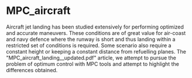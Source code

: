 # MPC_aircraft
Aircraft jet landing has been studied extensively for performing optimized and accurate maneuvers. These conditions are of great value for air-coast and navy defence where the runway is short and thus landing within a restricted set of conditions is required. Some scenario also require a constant height or keeping a constant distance from refuelling planes. The "MPC_aircraft_landing__updated.pdf" article, we attempt to pursue the problem of optimum control with MPC tools and attempt to highlight the differences obtained.
